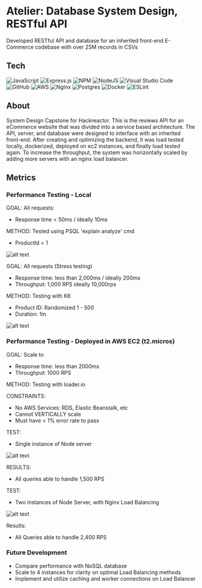 # Atelier: Database System Design, RESTful API
Developed RESTful API and database for an inherited front-end E-Commerce codebase with over 25M records in CSVs

## Tech

![JavaScript](https://img.shields.io/badge/javascript-%23323330.svg?style=for-the-badge&logo=javascript&logoColor=%23F7DF1E) ![Express.js](https://img.shields.io/badge/express.js-%23404d59.svg?style=for-the-badge&logo=express&logoColor=%2361DAFB) ![NPM](https://img.shields.io/badge/NPM-%23000000.svg?style=for-the-badge&logo=npm&logoColor=white) ![NodeJS](https://img.shields.io/badge/node.js-6DA55F?style=for-the-badge&logo=node.js&logoColor=white) ![Visual Studio Code](https://img.shields.io/badge/Visual%20Studio%20Code-0078d7.svg?style=for-the-badge&logo=visual-studio-code&logoColor=white) ![GitHub](https://img.shields.io/badge/github-%23121011.svg?style=for-the-badge&logo=github&logoColor=white) ![AWS](https://img.shields.io/badge/AWS-%23FF9900.svg?style=for-the-badge&logo=amazon-aws&logoColor=white) ![Nginx](https://img.shields.io/badge/nginx-%23009639.svg?style=for-the-badge&logo=nginx&logoColor=white) ![Postgres](https://img.shields.io/badge/postgres-%23316192.svg?style=for-the-badge&logo=postgresql&logoColor=white) ![Docker](https://img.shields.io/badge/docker-%230db7ed.svg?style=for-the-badge&logo=docker&logoColor=white) ![ESLint](https://img.shields.io/badge/ESLint-4B3263?style=for-the-badge&logo=eslint&logoColor=white)

## About

System Design Capstone for Hackreactor. This is the reviews API for an eCommerce website that was divided into a service based architecture. The API, server, and database were designed to interface with an inherited front-end. After creating and optimizing the backend, it was load tested locally, dockerized, deployed on ec2 instances, and finally load tested again. To increase the throughput, the system was horizontally scaled by adding more servers with an nginx load balancer. 


## Metrics

### Performance Testing - Local
GOAL: All requests:
- Response time < 50ms / ideally 10ms

METHOD: Tested using PSQL 'explain analyze' cmd
- ProductId = 1

![alt text](./Stress-Test/singleRequest.png)


GOAL: All requests (Stress testing)
- Response time: less than 2,000ms / ideally 200ms
- Throughput: 1,000 RPS ideally 10,000rps

METHOD: Testing with K6
- Product ID: Randomized 1 - 500
- Duration: 1m

![alt text](./Stress-Test/K6-Local.png)

### Performance Testing - Deployed in AWS EC2 (t2.micros)
GOAL: Scale to
- Response time: less than 2000ms
- Throughput: 1000 RPS

METHOD: Testing with loader.io

CONSTRAINTS:
- No AWS Services: RDS, Elastic Beanstalk, etc
- Cannot VERTICALLY scale
- Must have < 1% error rate to pass

TEST:
- Single instance of Node server

![alt text](./Stress-Test/Deployed-One-Server.png)

RESULTS:
- All queries able to handle 1,500 RPS


TEST:
- Two instances of Node Server, with Nginx Load Balancing

![alt text](./Stress-Test/with-LB.png)

Results:
- All Queries able to handle 2,400 RPS



### Future Development
- Compare performance with NoSQL database
- Scale to 4 instances for clarity on optimal Load Balancing methods
- Implement and utilize caching and worker connections on Load Balancer
